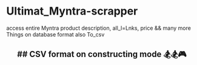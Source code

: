 # Ultimat_Myntra-scrapper
access entire Myntra product description, all_l=Lnks, price &amp;&amp; many more Things  on database format also To_csv

<h2 align="center">
## CSV format on constructing mode 🏂🏂🎮
</h1>
